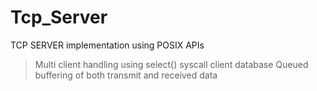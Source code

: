 # Tcp_Server

TCP SERVER implementation using POSIX APIs
> Multi client handling using select() syscall
> client database
> Queued buffering of both transmit and received data
